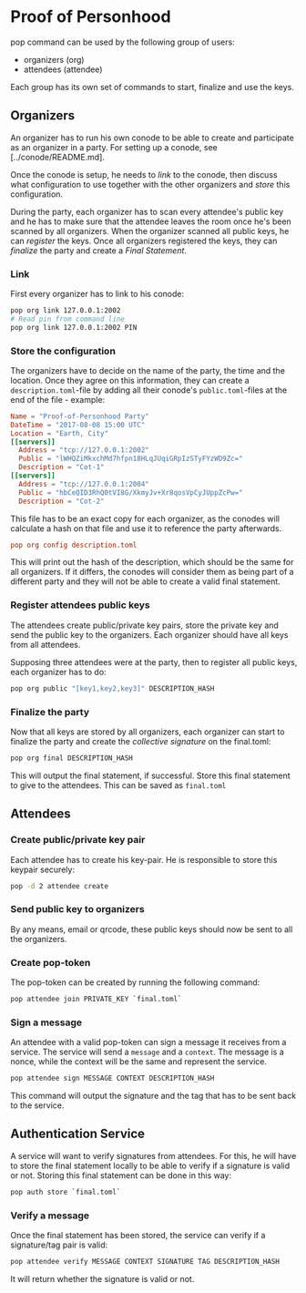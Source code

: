 # Proof of Personhood

pop command can be used by the following group of users:

- organizers (org)
- attendees (attendee)

Each group has its own set of commands to start, finalize and use the keys.

## Organizers

An organizer has to run his own conode to be able to create and
participate as an organizer in a party. For setting up a conode,
see [../conode/README.md].

Once the conode is setup, he needs to _link_ to the conode, then
discuss what configuration to use together with the other organizers
and _store_ this configuration.

During the party, each organizer has to scan every attendee's public
key and he has to make sure that the attendee leaves the room once he's
been scanned by all organizers. When the organizer scanned all
public keys, he can _register_ the keys. Once all organizers
registered the keys, they can _finalize_ the party and create a
*Final Statement*.

### Link

First every organizer has to link to his conode:

```bash
pop org link 127.0.0.1:2002
# Read pin from command line
pop org link 127.0.0.1:2002 PIN
```

### Store the configuration

The organizers have to decide on the name of the party, the time
and the location. Once they agree on this information, they can
create a `description.toml`-file by adding all their conode's
`public.toml`-files at the end of the file - example:

```toml
Name = "Proof-of-Personhood Party"
DateTime = "2017-08-08 15:00 UTC"
Location = "Earth, City"
[[servers]]
  Address = "tcp://127.0.0.1:2002"
  Public = "lWHQZiMkxchMd7hfpn18HLqJUqiGRpIzSTyFYzWD9Zc="
  Description = "Cot-1"
[[servers]]
  Address = "tcp://127.0.0.1:2004"
  Public = "hbCeQID3RhQ0tVI8G/XkmyJv+Xr8qosVpCyJUppZcPw="
  Description = "Cot-2"
```

This file has to be an exact copy for each organizer, as the conodes
will calculate a hash on that file and use it to reference the
party afterwards.

```toml
pop org config description.toml
```

This will print out the hash of the description, which should be the same
for all organizers. If it differs, the conodes will consider them as
being part of a different party and they will not be able to create a valid
final statement. 

### Register attendees public keys

The attendees create public/private key pairs, store the private key
and send the public key to the organizers. Each organizer should have
all keys from all attendees.

Supposing three attendees were at the party, then to register all public keys, 
each organizer has to do:

```bash
pop org public "[key1,key2,key3]" DESCRIPTION_HASH 
```

### Finalize the party

Now that all keys are stored by all organizers, each organizer can start
to finalize the party and create the _collective signature_ on the
final.toml:

```bash
pop org final DESCRIPTION_HASH
```

This will output the final statement, if successful. Store this final
statement to give to the attendees. This can be saved as `final.toml`

## Attendees

### Create public/private key pair

Each attendee has to create his key-pair. He is responsible to store
this keypair securely:

```bash
pop -d 2 attendee create
```

### Send public key to organizers

By any means, email or qrcode, these public keys should now be sent to 
all the organizers.

### Create pop-token

The pop-token can be created by running the following command:

```bash
pop attendee join PRIVATE_KEY `final.toml`
```

### Sign a message

An attendee with a valid pop-token can sign a message it receives from
a service. The service will send a `message` and a `context`. The message
is a nonce, while the context will be the same and represent the service.

```bash
pop attendee sign MESSAGE CONTEXT DESCRIPTION_HASH
```

This command will output the signature and the tag that has to be
sent back to the service.

## Authentication Service

A service will want to verify signatures from attendees. For this, he
will have to store the final statement locally to be able to verify
if a signature is valid or not. Storing this final statement can be
done in this way:

```bash
pop auth store `final.toml`
```

### Verify a message

Once the final statement has been stored, the service can verify if
a signature/tag pair is valid:

```bash
pop attendee verify MESSAGE CONTEXT SIGNATURE TAG DESCRIPTION_HASH
```

It will return whether the signature is valid or not.
